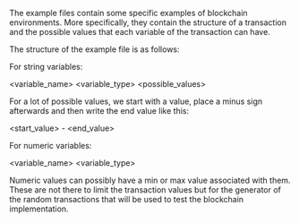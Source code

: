 The example files contain some specific examples of blockchain environments.
More specifically, they contain the structure of a transaction and the possible
values that each variable of the transaction can have.

The structure of the example file is as follows:

For string variables:

<variable_name>     <variable_type>     <possible_values>

For a lot of possible values, we start with a value, place a minus sign
afterwards and then write the end value like this:

<start_value>   -   <end_value>

For numeric variables:

<variable_name>     <variable_type>

Numeric values can possibly have a min or max value associated with them. These are not
there to limit the transaction values but for the generator of the random transactions
that will be used to test the blockchain implementation.